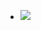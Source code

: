 - ![](https://docs.microsoft.com/zh-tw/azure/architecture/guide/technology-choices/images/compute-choices.png)
